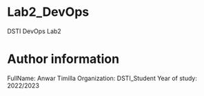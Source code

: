 # Lab2_DevOps
DSTI DevOps Lab2

# Author information
FullName: Anwar Timilla
Organization: DSTI_Student
Year of study: 2022/2023
